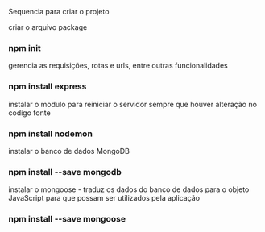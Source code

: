 Sequencia para criar o projeto

criar o arquivo package
### npm init

gerencia as requisições, rotas e urls, entre outras funcionalidades
### npm install express

instalar o modulo para reiniciar o servidor sempre que houver alteração no codigo fonte
### npm install nodemon

instalar o banco de dados MongoDB
### npm install --save mongodb

instalar o mongoose  - traduz os dados do banco de dados para o objeto JavaScript para que possam ser utilizados pela aplicação
### npm install --save mongoose
